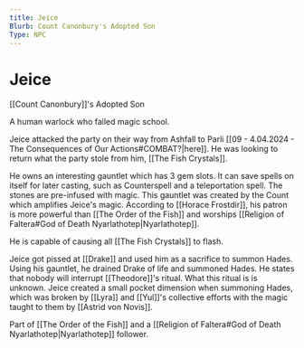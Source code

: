 ```yaml
---
title: Jeice
Blurb: Count Canonbury's Adopted Son
Type: NPC
---
```

# Jeice
[[Count Canonbury]]'s Adopted Son

A human warlock who failed magic school. 

Jeice attacked the party on their way from Ashfall to Parli [[09 - 4.04.2024 - The Consequences of Our Actions#COMBAT?|here]]. He was looking to return what the party stole from him, [[The Fish Crystals]]. 

He owns an interesting gauntlet which has 3 gem slots. It can save spells on itself for later casting, such as Counterspell and a teleportation spell. The stones are pre-infused with magic. This gauntlet was created by the Count which amplifies Jeice's magic. According to [[Horace Frostdir]], his patron is more powerful than [[The Order of the Fish]] and worships [[Religion of Faltera#God of Death Nyarlathotep|Nyarlathotep]]. 

He is capable of causing all [[The Fish Crystals]] to flash. 

Jeice got pissed at [[Drake]] and used him as a sacrifice to summon Hades. Using his gauntlet, he drained Drake of life and summoned Hades. He states that nobody will interrupt [[Theodore]]'s ritual. What this ritual is is unknown. Jeice created a small pocket dimension when summoning Hades, which was broken by [[Lyra]] and [[Yul]]'s collective efforts with the magic taught to them by [[Astrid von Novis]]. 

Part of [[The Order of the Fish]] and a [[Religion of Faltera#God of Death Nyarlathotep|Nyarlathotep]] follower. 